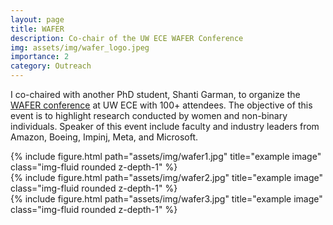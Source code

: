 ```yaml
---
layout: page
title: WAFER
description: Co-chair of the UW ECE WAFER Conference
img: assets/img/wafer_logo.jpeg
importance: 2
category: Outreach
---
```


I co-chaired with another PhD student, Shanti Garman, to organize the <a href="https://www.ece.uw.edu/news-events/wafer/">WAFER conference</a> at UW ECE with 100+ attendees. The objective of this event is to highlight research conducted by women and non-binary individuals. Speaker of this event include faculty and industry leaders from Amazon, Boeing, Impinj, Meta, and Microsoft.

<div class="row">
    <div class="col-sm mt-3 mt-md-0">
        {% include figure.html path="assets/img/wafer1.jpg" title="example image" class="img-fluid rounded z-depth-1" %}
    </div>
    <div class="col-sm mt-3 mt-md-0">
        {% include figure.html path="assets/img/wafer2.jpg" title="example image" class="img-fluid rounded z-depth-1" %}
    </div>
    <div class="col-sm mt-3 mt-md-0">
        {% include figure.html path="assets/img/wafer3.jpg" title="example image" class="img-fluid rounded z-depth-1" %}
    </div>
</div>

